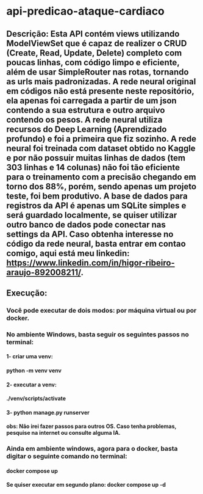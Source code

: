 ﻿# api-predicao-ataque-cardiaco

## Descrição: Esta API contém views utilizando ModelViewSet que é capaz de realizer o CRUD (Create, Read, Update, Delete) completo com poucas linhas, com código limpo e eficiente, além de usar SimpleRouter nas rotas, tornando as urls mais padronizadas. A rede neural original em códigos não está presente neste repositório, ela apenas foi carregada a partir de um json contendo a sua estrutura e outro arquivo contendo os pesos. A rede neural utiliza recursos do Deep Learning (Aprendizado profundo) e foi a primeira que fiz sozinho. A rede neural foi treinada com dataset obtido no Kaggle e por não possuir muitas linhas de dados (tem 303 linhas e 14 colunas) não foi tão eficiente para o treinamento com a precisão chegando em torno dos 88%, porém, sendo apenas um projeto teste, foi bem produtivo. A base de dados para registros da API é apenas um SQLite simples e será guardado localmente, se quiser utilizar outro banco de dados pode conectar nas settings da API. Caso obtenha interesse no código da rede neural, basta entrar em contao comigo, aqui está meu linkedin: https://www.linkedin.com/in/higor-ribeiro-araujo-892008211/.

## Execução:

### Você pode executar de dois modos: por máquina virtual ou por docker.
### No ambiente Windows, basta seguir os seguintes passos no terminal:
#### 1- criar uma venv:
#### python -m venv venv
#### 2- executar a venv:
#### ./venv/scripts/activate
#### 3- python manage.py runserver
#### obs: Não irei fazer passos para outros OS. Caso tenha problemas, pesquise na internet ou consulte alguma IA.
### Ainda em ambiente windows, agora para o docker, basta digitar o seguinte comando no terminal:
#### docker compose up
#### Se quiser executar em segundo plano: docker compose up -d
